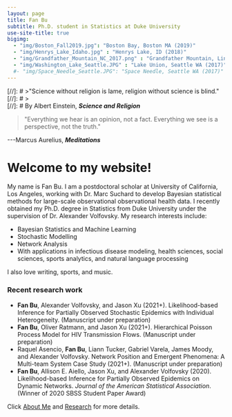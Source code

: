 ```yaml
---
layout: page
title: Fan Bu
subtitle: Ph.D. student in Statistics at Duke University
use-site-title: true
bigimg:
  - "img/Boston_Fall2019.jpg": "Boston Bay, Boston MA (2019)"
  - "img/Henrys_Lake_Idaho.jpg" : "Henrys Lake, ID (2018)"
  - "img/Grandfather_Mountain_NC_2017.png" : "Grandfather Mountain, Linville NC (2017)"
  - "img/Washington_Lake_Seattle.JPG" : "Lake Union, Seattle WA (2017)"
  #- "img/Space_Needle_Seattle.JPG": "Space Needle, Seattle WA (2017)"
---
```


[//]: # >"Science without religion is lame, religion without science is blind." 
[//]: # >  
[//]: # By Albert Einstein, **_Science and Religion_**  


> "Everything we hear is an opinion, not a fact. Everything we see is a perspective, not the truth."
>
---Marcus Aurelius, **_Meditations_**

# Welcome to my website!

My name is Fan Bu. I am a postdoctoral scholar at University of California, Los Angeles, working with Dr. Marc Suchard to develop Bayesian statistical methods for large-scale observational observational health data. I recently obtained my Ph.D. degree in Statistics from Duke University under the supervision of Dr. Alexander Volfovsky. My research interests include:

- Bayesian Statistics and Machine Learning
- Stochastic Modelling
- Network Analysis
- With applications in infectious disease modeling, health sciences, social sciences, sports analytics, and natural language processing

I also love writing, sports, and music.

### Recent research work

- **Fan Bu**, Alexander Volfovsky, and Jason Xu (2021+). Likelihood-based Inference for Partially Observed Stochastic Epidemics with Individual Heterogeneity. (Manuscript under preparation)
- **Fan Bu**, Oliver Ratmann, and Jason Xu (2021+). Hierarchical Poisson Process Model for HIV Transmission Flows. (Manuscript under preparation)
- Raquel Asencio, **Fan Bu**, Liann Tucker, Gabriel Varela, James Moody, and Alexander Volfovsky. Network Position and Emergent Phenomena: A Multi-team System Case Study (2021+). (Manuscript under preparation)
- **Fan Bu**, Allison E. Aiello, Jason Xu, and Alexander Volfovsky (2020). Likelihood-based Inference for Partially Observed Epidemics on Dynamic Networks. _Journal of the American Statistical Association_. (Winner of 2020 SBSS Student Paper Award)

Click [About Me](https://fanbu1995.github.io/aboutme) and [Research](https://fanbu1995.github.io/research) for more details.
